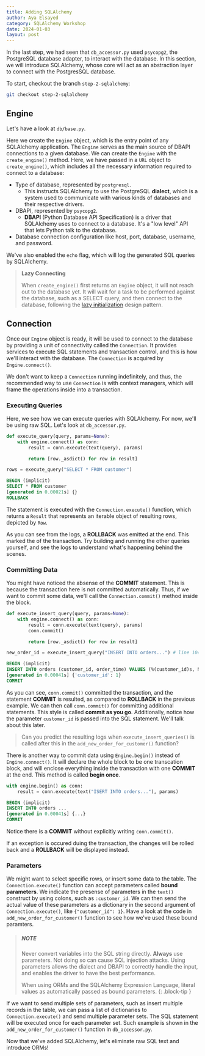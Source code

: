 ```yaml
---
title: Adding SQLAlchemy
author: Aya Elsayed
category: SQLAlchemy Workshop
date: 2024-01-03
layout: post
---
```


In the last step, we had seen that `db_accessor.py` used `psycopg2`, the PostgreSQL database adapter, to interact with the database.
In this section, we will introduce SQLAlchemy, whose core will act as an abstraction layer to connect with the PostgresSQL database.

To start, checkout the branch `step-2-sqlalchemy`:

```sh
git checkout step-2-sqlalchemy
```

## Engine

Let's have a look at `db/base.py`.

Here we create the `Engine` object, which is the entry point of any SQLAlchemy application.  The `Engine` serves as the main source of DBAPI connections to a given database. We can create the `Engine` with the `create_engine()` method. Here, we have passed in a `URL` object to `create_engine()`, which includes all the necessary information required to connect to a database:
- Type of database, represented by `postgresql`. 
    - This instructs SQLAlchemy to use the PostgreSQL **dialect**, which is a system used to communicate with various kinds of databases and their respective drivers.
- DBAPI, represented by `psycopg2`.
    - **DBAPI** (Python Database API Specification) is a driver that SQLAlchemy uses to connect to a database. It's a "low level" API that lets Python talk to the database.
- Database connection configuration like host, port, database, username, and password.

We've also enabled the `echo` flag, which will log the generated SQL queries by SQLAlchemy.

> **Lazy Connecting**
> 
> When `create_engine()` first returns an `Engine` object, it will not reach out to the database yet. It will wait for a task to be performed against the database, such as a SELECT query, and then connect to the database, following the [lazy initialization](https://en.wikipedia.org/wiki/Lazy_initialization) design pattern.


## Connection

Once our `Engine` object is ready, it will be used to connect to the database by providing a unit of connectivity called the `Connection`. It provides services to execute SQL statements and transaction control, and this is how we'll interact with the database. The `Connection` is acquired by `Engine.connect()`.

We don't want to keep a `Connection` running indefinitely, and thus, the recommended way to use `Connection` is with context managers, which will frame the operations inside into a transaction.

### Executing Queries

Here, we see how we can execute queries with SQLAlchemy. For now, we'll be using raw SQL. Let's look at `db_accessor.py`.

```py
def execute_query(query, params=None):
    with engine.connect() as conn:
        result = conn.execute(text(query), params)

        return [row._asdict() for row in result]

rows = execute_query("SELECT * FROM customer")
```

```sql
BEGIN (implicit)
SELECT * FROM customer
[generated in 0.00021s] {}
ROLLBACK
```

The statement is executed with the `Connection.execute()` function, which returns a `Result` that represents an iterable object of resulting rows, depicted by `Row`.

As you can see from the logs, a **ROLLBACK** was emitted at the end. This marked the of the transaction. Try building and running the other queries yourself, and see the logs to understand what's happening behind the scenes.


### Committing Data

You might have noticed the absense of the **COMMIT** statement. This is because the transaction here is not committed automatically. Thus, if we want to commit some data, we'll call the `Connection.commit()` method inside the block.

```py
def execute_insert_query(query, params=None):
    with engine.connect() as conn:
        result = conn.execute(text(query), params)
        conn.commit()

        return [row._asdict() for row in result]

new_order_id = execute_insert_query("INSERT INTO orders...") # line 104
```

```sql
BEGIN (implicit)
INSERT INTO orders (customer_id, order_time) VALUES (%(customer_id)s, NOW()) RETURNING id
[generated in 0.00041s] {'customer_id': 1}
COMMIT
```

As you can see, `conn.commit()` committed the transaction, and the statement **COMMIT** is resulted, as compared to **ROLLBACK** in the previous example. We can then call `conn.commit()` for committing additional statements. This style is called **commit as you go**. Additionally, notice how the parameter `customer_id` is passed into the SQL statement. We'll talk about this later.

> Can you predict the resulting logs when `execute_insert_queries()` is called after this in the `add_new_order_for_customer()` function?

There is another way to commit data using `Engine.begin()` instead of `Engine.connect()`. It will declare the whole block to be one transcation block, and will enclose everything inside the transaction with one **COMMIT** at the end. This method is called **begin once**.

```py
with engine.begin() as conn:
    result = conn.execute(text("ISERT INTO orders..."), params)
```

```sql
BEGIN (implicit)
INSERT INTO orders ...
[generated in 0.00041s] {...}
COMMIT
```

Notice there is a **COMMIT** without explicitly writing `conn.commit()`.


If an exception is occured duing the transaction, the changes will be rolled back and a **ROLLBACK** will be displayed instead.


### Parameters

We might want to select specific rows, or insert some data to the table. The `Connection.execute()` function can accept parameters called **bound parameters**. We indicate the presense of parameters in the `text()` construct by using colons, such as `:customer_id`. We can then send the actual value of these parameters as a dictionary in the second argument of `Connection.execute()`, like `{"customer_id": 1}`. Have a look at the code in `add_new_order_for_customer()` function to see how we've used these bound paramters.

> ##### NOTE
> 
> Never convert variables into the SQL string directly. **Always** use parameters. Not doing so can cause SQL injection attacks. Using parameters allows the dialect and DBAPI to correctly handle the input, and enables the driver to have the best performance. 
>
> When using ORMs and the SQLAlchemy Expression Language, literal values as automatically passed as bound parameters.
{: .block-tip }

If we want to send multiple sets of parameters, such as insert multiple records in the table, we can pass a list of dictionaries to `Connection.execute()` and send multiple parameter sets. The SQL statement will be executed once for each parameter set. Such example is shown in the `add_new_order_for_customer()` function in `db_accessor.py`.


Now that we've added SQLAlchemy, let's eliminate raw SQL text and introduce ORMs!
